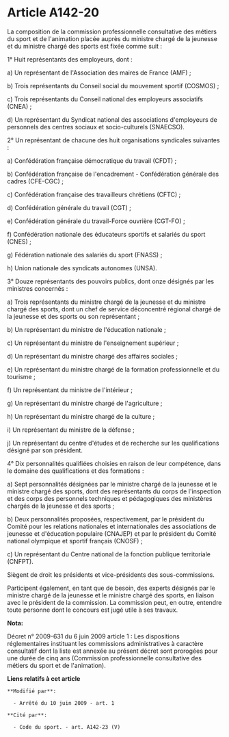 # Article A142-20

La composition de la commission professionnelle consultative des métiers du sport et de l'animation placée auprès du ministre
chargé de la jeunesse et du ministre chargé des sports est fixée comme suit : 

1° Huit représentants des employeurs, dont : 

a) Un représentant de l'Association des maires de France (AMF) ; 

b) Trois représentants du Conseil social du mouvement sportif (COSMOS) ; 

c) Trois représentants du Conseil national des employeurs associatifs (CNEA) ; 

d) Un représentant du Syndicat national des associations d'employeurs de personnels des centres sociaux et socio-culturels
(SNAECSO). 

2° Un représentant de chacune des huit organisations syndicales suivantes : 

a) Confédération française démocratique du travail (CFDT) ; 

b) Confédération française de l'encadrement - Confédération générale des cadres (CFE-CGC) ; 

c) Confédération française des travailleurs chrétiens (CFTC) ; 

d) Confédération générale du travail (CGT) ; 

e) Confédération générale du travail-Force ouvrière (CGT-FO) ; 

f) Confédération nationale des éducateurs sportifs et salariés du sport (CNES) ; 

g) Fédération nationale des salariés du sport (FNASS) ; 

h) Union nationale des syndicats autonomes (UNSA). 

3° Douze représentants des pouvoirs publics, dont onze désignés par les ministres concernés : 

a) Trois représentants du ministre chargé de la jeunesse et du ministre chargé des sports, dont un chef de service
déconcentré régional chargé de la jeunesse et des sports ou son représentant ; 

b) Un représentant du ministre de l'éducation nationale ; 

c) Un représentant du ministre de l'enseignement supérieur ; 

d) Un représentant du ministre chargé des affaires sociales ; 

e) Un représentant du ministre chargé de la formation professionnelle et du tourisme ; 

f) Un représentant du ministre de l'intérieur ; 

g) Un représentant du ministre chargé de l'agriculture ; 

h) Un représentant du ministre chargé de la culture ; 

i) Un représentant du ministre de la défense ; 

j) Un représentant du centre d'études et de recherche sur les qualifications désigné par son président. 

4° Dix personnalités qualifiées choisies en raison de leur compétence, dans le domaine des qualifications et des
formations : 

a) Sept personnalités désignées par le ministre chargé de la jeunesse et le ministre chargé des sports, dont des
représentants du corps de l'inspection et des corps des personnels techniques et pédagogiques des ministères chargés de la
jeunesse et des sports ; 

b) Deux personnalités proposées, respectivement, par le président du Comité pour les relations nationales et internationales
des associations de jeunesse et d'éducation populaire (CNAJEP) et par le président du Comité national olympique et sportif
français (CNOSF) ; 

c) Un représentant du Centre national de la fonction publique territoriale (CNFPT). 

Siègent de droit les présidents et vice-présidents des sous-commissions. 

Participent également, en tant que de besoin, des experts désignés par le ministre chargé de la jeunesse et le ministre
chargé des sports, en liaison avec le président de la commission. La commission peut, en outre, entendre toute personne dont
le concours est jugé utile à ses travaux.

**Nota:**

Décret n° 2009-631 du 6 juin 2009 article 1 : Les dispositions réglementaires instituant les commissions administratives à
caractère consultatif dont la liste est annexée au présent décret sont prorogées pour une durée de cinq ans (Commission
professionnelle consultative des métiers du sport et de l'animation).

**Liens relatifs à cet article**

	**Modifié par**:

	  - Arrêté du 10 juin 2009 - art. 1

	**Cité par**:

	  - Code du sport. - art. A142-23 (V)
